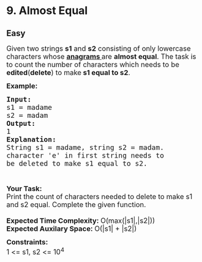# 9. Almost Equal
## Easy 
<div class="problem-statement">
                <p></p><p><span style="font-size:18px">Given two strings <strong>s1</strong> and <strong>s2</strong> consisting of only lowercase characters whose <a href="https://www.geeksforgeeks.org/check-whether-two-strings-are-anagram-of-each-other/" target="_blank"><strong>anagrams </strong></a>are <strong>almost equal</strong>. The task is to count the number of characters which needs to be <strong>edited</strong>(<strong>delete</strong>) to make<strong>&nbsp;s1&nbsp;equal to s2</strong>.</span></p>

<p><span style="font-size:18px"><strong>Example:</strong></span></p>

<pre><span style="font-size:18px"><strong>Input:</strong>
s1 = madame
s2 = madam
<strong>Output:
</strong>1
<strong>Explanation:
</strong>String s1 = madame, string s2 = madam. 
character 'e' in first string needs to 
be deleted to make s1 equal to s2.</span></pre>

<p>&nbsp;</p>

<p><span style="font-size:18px"><strong>Your Task:</strong><br>
Print the count of characters needed to delete to make s1 and s2&nbsp;equal. Complete the given function.<br>
<br>
<strong>Expected Time Complexity:&nbsp;</strong>O(max(|s1|,|s2|))<br>
<strong>Expected Auxilary Space: </strong>O(|s1| + |s2|)&nbsp;</span></p>

<p><span style="font-size:18px"><strong>Constraints:</strong><br>
1 &lt;= s1, s2 &lt;= 10<sup>4</sup></span></p>
 <p></p>
            </div>